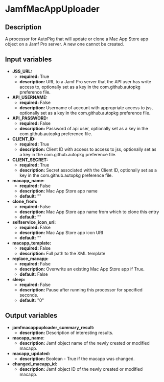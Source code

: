 # JamfMacAppUploader

## Description

A processor for AutoPkg that will update or clone a Mac App Store app object on a Jamf Pro server. A new one cannot be created.

## Input variables

- **JSS_URL:**
  - **required:** True
  - **description:** URL to a Jamf Pro server that the API user has write access to, optionally set as a key in the com.github.autopkg preference file.
- **API_USERNAME:**
  - **required:** False
  - **description:** Username of account with appropriate access to jss, optionally set as a key in the com.github.autopkg preference file.
- **API_PASSWORD:**
  - **required:** False
  - **description:** Password of api user, optionally set as a key in the com.github.autopkg preference file.
- **CLIENT_ID:**
  - **required:** True
  - **description:** Client ID with access to access to jss, optionally set as a key in the com.github.autopkg preference file.
- **CLIENT_SECRET:**
  - **required:** True
  - **description:** Secret associated with the Client ID, optionally set as a key in the com.github.autopkg preference file.
- **macapp_name:**
  - **required:** False
  - **description:** Mac App Store app name
  - **default:** ""
- **clone_from:**
  - **required:** False
  - **description:** Mac App Store app name from which to clone this entry
  - **default:** ""
- **selfservice_icon_uri:**
  - **required:** False
  - **description:** Mac App Store app icon URI
  - **default:** ""
- **macapp_template:**
  - **required:** False
  - **description:** Full path to the XML template
- **replace_macapp:**
  - **required:** False
  - **description:** Overwrite an existing Mac App Store app if True.
  - **default:** False
- **sleep:**
  - **required:** False
  - **description:** Pause after running this processor for specified seconds.
  - **default:** "0"

## Output variables

- **jamfmacappuploader_summary_result:**
  - **description:** Description of interesting results.
- **macapp_name:**
  - **description:** Jamf object name of the newly created or modified macapp.
- **macapp_updated:**
  - **description:** Boolean - True if the macapp was changed.
- **changed_macapp_id:**
  - **description:** Jamf object ID of the newly created or modified macapp.
